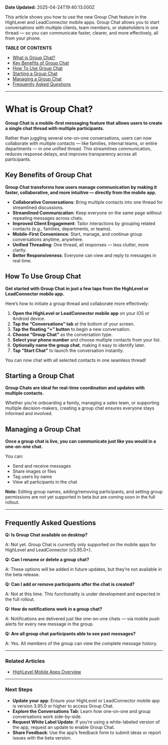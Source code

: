 **Date Updated:** 2025-04-24T19:40:13.000Z

This article shows you how to use the new Group Chat feature in the HighLevel and LeadConnector mobile apps. Group Chat allows you to start conversations with multiple clients, team members, or stakeholders in one thread — so you can communicate faster, clearer, and more effectively, all from your phone.

  
**TABLE OF CONTENTS**

* [What is Group Chat?](#What-is-Group-Chat?)
* [Key Benefits of Group Chat](#Key-Benefits-of-Group-Chat)
* [How To Use Group Chat](#How-To-Use-Group-Chat)
* [Starting a Group Chat](#Starting-a-Group-Chat)
* [Managing a Group Chat](#Managing-a-Group-Chat)
* [Frequently Asked Questions](#Frequently-Asked-Questions)

  
---

# **What is Group Chat?**

  
**Group Chat is a mobile-first messaging feature that allows users to create a single chat thread with multiple participants.**

Rather than juggling several one-on-one conversations, users can now collaborate with multiple contacts — like families, internal teams, or entire departments — in one unified thread. This streamlines communication, reduces response delays, and improves transparency across all participants.

  
## **Key Benefits of Group Chat**

  
**Group Chat transforms how users manage communication by making it faster, collaborative, and more intuitive — directly from the mobile app.**

* **Collaborative Conversations**: Bring multiple contacts into one thread for streamlined discussions.
* **Streamlined Communication**: Keep everyone on the same page without repeating messages across chats.
* **Improved Client Engagement**: Tailor interactions by grouping related contacts (e.g., families, departments, or teams).
* **Mobile-First Convenience**: Start, manage, and continue group conversations anytime, anywhere.
* **Unified Threading**: One thread, all responses — less clutter, more clarity.
* **Better Responsiveness**: Everyone can view and reply to messages in real time.

  
## **How To Use Group Chat**

  
**Get started with Group Chat in just a few taps from the HighLevel or LeadConnector mobile app.**

Here’s how to initiate a group thread and collaborate more effectively:

1. **Open the HighLevel or LeadConnector mobile app** on your iOS or Android device.
2. **Tap the “Conversations” tab** at the bottom of your screen.
3. **Tap the floating “+” button** to begin a new conversation.
4. **Choose “Group Chat”** as the conversation type.
5. **Select your phone number** and choose multiple contacts from your list.
6. **Optionally name the group chat**, making it easy to identify later.
7. **Tap “Start Chat”** to launch the conversation instantly.

  
You can now chat with all selected contacts in one seamless thread!

##   

## **Starting a Group Chat**

  
**Group Chats are ideal for real-time coordination and updates with multiple contacts.**

Whether you’re onboarding a family, managing a sales team, or supporting multiple decision-makers, creating a group chat ensures everyone stays informed and involved.

  
## **Managing a Group Chat**

  
**Once a group chat is live, you can communicate just like you would in a one-on-one chat.**

You can:

* Send and receive messages
* Share images or files
* Tag users by name
* View all participants in the chat

  
**Note:** Editing group names, adding/removing participants, and setting group permissions are not yet supported in beta but are coming soon in the full rollout.

---

## **Frequently Asked Questions**

  
**Q: Is Group Chat available on desktop?**

A: Not yet. Group Chat is currently only supported on the mobile apps for HighLevel and LeadConnector (v3.95.0+).

  
**Q: Can I rename or delete a group chat?**

A: These options will be added in future updates, but they’re not available in the beta release.

  
**Q: Can I add or remove participants after the chat is created?**

A: Not at this time. This functionality is under development and expected in the full rollout.

  
**Q: How do notifications work in a group chat?**

A: Notifications are delivered just like one-on-one chats — via mobile push alerts for every new message in the group.

  
**Q: Are all group chat participants able to see past messages?**

A: Yes. All members of the group can view the complete message history.

---

### **Related Articles**

* [HighLevel Mobile Apps Overview ](https://help.gohighlevel.com/support/solutions/articles/155000001702-mobile-apps-overview)

---

### **Next Steps**

* **Update your app**: Ensure your HighLevel or LeadConnector mobile app is version 3.95.0 or higher to access Group Chat.
* **Explore the Conversations Tab**: Learn how one-on-one and group conversations work side-by-side.
* **Request White Label Update**: If you’re using a white-labeled version of the app, request an update to enable Group Chat.
* **Share Feedback**: Use the app’s feedback form to submit ideas or report issues with the beta version.

  
